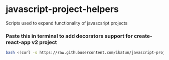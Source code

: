 # javascript-project-helpers
Scripts used to expand functionality of javascsript projects

### Paste this in terminal to add decorators support for create-react-app v2 project
```bash
bash <(curl -s https://raw.githubusercontent.com/ikatun/javascript-project-helpers/master/add-react-decorators.sh)
```
